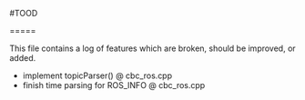 #TOOD

=====

This file contains a log of features which are broken, should be improved, or added.

- implement topicParser() @ cbc_ros.cpp
- finish time parsing for ROS_INFO @ cbc_ros.cpp
